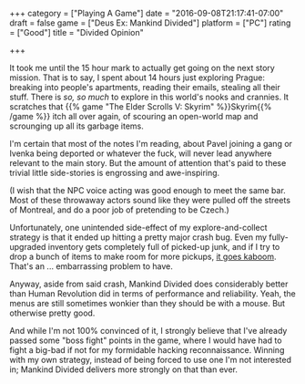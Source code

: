+++
category = ["Playing A Game"]
date = "2016-09-08T21:17:41-07:00"
draft = false
game = ["Deus Ex: Mankind Divided"]
platform = ["PC"]
rating = ["Good"]
title = "Divided Opinion"

+++

It took me until the 15 hour mark to actually get going on the next story mission.  That is to say, I spent about 14 hours just exploring Prague: breaking into people's apartments, reading their emails, stealing all their stuff.  There is <i>so, so much</i> to explore in this world's nooks and crannies.  It scratches that {{% game "The Elder Scrolls V: Skyrim" %}}Skyrim{{% /game %}} itch all over again, of scouring an open-world map and scrounging up all its garbage items.

I'm certain that most of the notes I'm reading, about Pavel joining a gang or Ivenka being deported or whatever the fuck, will never lead anywhere relevant to the main story.  But the amount of attention that's paid to these trivial little side-stories is engrossing and awe-inspiring.

(I wish that the NPC voice acting was good enough to meet the same bar.  Most of these throwaway actors sound like they were pulled off the streets of Montreal, and do a poor job of pretending to be Czech.)

Unfortunately, one unintended side-effect of my explore-and-collect strategy is that it ended up hitting a pretty major crash bug.  Even my fully-upgraded inventory gets completely full of picked-up junk, and if I try to drop a bunch of items to make room for more pickups, <a href="https://steamcommunity.com/app/337000/discussions/0/352792037315079921/#c343785574517269599">it goes kaboom</a>.  That's an ... embarrassing problem to have.

Anyway, aside from said crash, Mankind Divided does considerably better than Human Revolution did in terms of performance and reliability.  Yeah, the menus are still sometimes wonkier than they should be with a mouse.  But otherwise pretty good.

And while I'm not 100% convinced of it, I strongly believe that I've already passed some "boss fight" points in the game, where I would have had to fight a big-bad if not for my formidable hacking reconnaissance.  Winning with my own strategy, instead of being forced to use one I'm not interested in; Mankind Divided delivers more strongly on that than ever.
